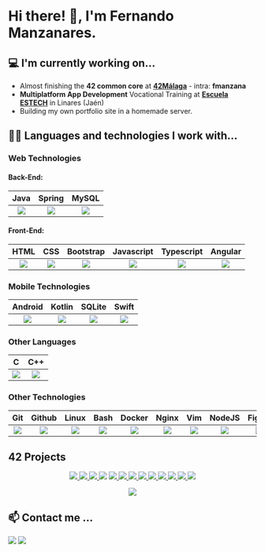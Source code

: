 # Hi there! 👋, I'm Fernando Manzanares.

## 💻 I'm currently working on...
- Almost finishing the <b>42 common core</b> at <b><a href="https://www.42malaga.com/">42Málaga</a></b> - intra: <b>fmanzana</b>
- <b>Multiplatform App Development</b> Vocational Training at <b><a href="https://escuelaestech.es/">Escuela ESTECH</b></a> in Linares (Jaén)
- Building my own portfolio site in a homemade server.

## 👨‍💻 Languages and technologies I work with...
### Web Technologies
#### Back-End:
| Java | Spring | MySQL |
|:-:|:-:|:-:|
| <img src="https://skillicons.dev/icons?i=java"> | <img src="https://skillicons.dev/icons?i=spring"> | <img src="https://skillicons.dev/icons?i=mysql"> |

#### Front-End:
| HTML | CSS | Bootstrap | Javascript | Typescript | Angular |
|:-:|:-:|:-:|:-:|:-:|:-:|
| <img src="https://skillicons.dev/icons?i=html"> | <img src="https://skillicons.dev/icons?i=css"> | <img src="https://skillicons.dev/icons?i=bootstrap"> | <img src="https://skillicons.dev/icons?i=js"> | <img src="https://skillicons.dev/icons?i=ts"> | <img src="https://skillicons.dev/icons?i=angular"> |


### Mobile Technologies
| Android | Kotlin | SQLite | Swift |
|:-:|:-:|:-:|:-:|
| <img src="https://skillicons.dev/icons?i=androidstudio"> | <img src="https://skillicons.dev/icons?i=kotlin"> | <img src="https://skillicons.dev/icons?i=sqlite"> | <img src="https://skillicons.dev/icons?i=swift"> |


### Other Languages
| C | C++ |
|:-:|:-:|
| <img src="https://skillicons.dev/icons?i=c"> | <img src="https://skillicons.dev/icons?i=cpp"> |

### Other Technologies
| Git | Github | Linux | Bash | Docker | Nginx | Vim | NodeJS | Figma |
|:-:|:-:|:-:|:-:|:-:|:-:|:-:|:-:|:-:|
| <img src="https://skillicons.dev/icons?i=git"> | <img src="https://skillicons.dev/icons?i=github"> | <img src="https://skillicons.dev/icons?i=linux"> | <img src="https://skillicons.dev/icons?i=bash"> | <img src="https://skillicons.dev/icons?i=docker"> | <img src="https://skillicons.dev/icons?i=nginx"> | <img src="https://skillicons.dev/icons?i=vim"> | <img src="https://skillicons.dev/icons?i=nodejs"> | <img src="https://skillicons.dev/icons?i=figma"> |

## 42 Projects
<p align="center">
	<a href="https://github.com/fmanzanare/libft">
		<img src="https://github.com/fmanzanare/42-project-badges/raw/main/badges/libfte.png">
	</a>
	<a href="https://github.com/fmanzanare/get_next_line">
		<img src="https://github.com/fmanzanare/42-project-badges/raw/main/badges/get_next_linee.png">
	</a>
	<a href="https://github.com/fmanzanare/ft_printf">
		<img src="https://github.com/fmanzanare/42-project-badges/raw/main/badges/ft_printfe.png">
	</a>
	<img src="https://github.com/fmanzanare/42-project-badges/raw/main/badges/born2beroote.png">
	<a href="https://github.com/fmanzanare/push_swap">
		<img src="https://github.com/fmanzanare/42-project-badges/raw/main/badges/push_swape.png">
	</a>
	<a href="https://github.com/fmanzanare/pipex">
		<img src="https://github.com/fmanzanare/42-project-badges/raw/main/badges/pipexe.png">
	</a>
	<a href="https://github.com/fmanzanare/so_long">
		<img src="https://github.com/fmanzanare/42-project-badges/raw/main/badges/so_longe.png">
	</a>
	<a href="https://github.com/fmanzanare/minishell">
		<img src="https://github.com/fmanzanare/42-project-badges/raw/main/badges/minishelle.png">
	</a>
	<a href="https://github.com/fmanzanare/philosophers">
		<img src="https://github.com/fmanzanare/42-project-badges/raw/main/badges/philosopherse.png">
	</a>
	<a href="https://github.com/fmanzanare/cub3D">
		<img src="https://github.com/fmanzanare/42-project-badges/raw/main/badges/cub3de.png">
	</a>
	<a href="#">
		<img src="https://github.com/fmanzanare/42-project-badges/raw/main/badges/cppe.png">
	</a>
	<a href="https://github.com/fmanzanare/Inception">
		<img src="https://github.com/fmanzanare/42-project-badges/raw/main/badges/inceptione.png">
	</a>
	<a href="https://github.com/fmanzanare/Webserv">
		<img src="https://github.com/fmanzanare/42-project-badges/raw/main/badges/webserve.png">
	</a>
</p>

<p align="center">
	<a href="https://github.com/oakoudad/badge42">
		<img src="https://badge.mediaplus.ma/darkblue/fmanzana?1337Badge=off&UM6P=off">
	</a>
</p>

## 📫 Contact me ...
<a href="https://www.linkedin.com/in/fernandomanzanaresmontes/"><img src="https://img.shields.io/badge/Fernando Manzanares-0077B5?style=for-the-badge&logo=linkedin&logoColor=white"></a>
<a href="mailto: fernandomanzanaresdev@gmail.com"><img src="https://img.shields.io/badge/gmail-D14836?style=for-the-badge&logo=gmail&logoColor=white"></a>
